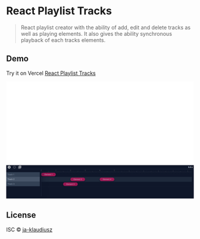 # React Playlist Tracks

> React playlist creator with the ability of add, edit and delete tracks as well as playing elements. It also gives the ability synchronous playback of each tracks elements.

## Demo

Try it on Vercel [React Playlist Tracks](https://react-playlist-tracks.vercel.app/)

<div align="center">
  <a href="https://react-playlist-tracks.vercel.app" title="React Playlist Tracks">
      <img src="https://raw.githubusercontent.com/ja-klaudiusz/react-playlist-tracks/main/public/images/screen.png" alt="React Playlist Tracks" />
  </a>
</div>

## License

ISC © [ja-klaudiusz](https://github.com/ja-klaudiusz)
